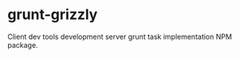 grunt-grizzly
=============

Client dev tools development server grunt task implementation NPM package.
